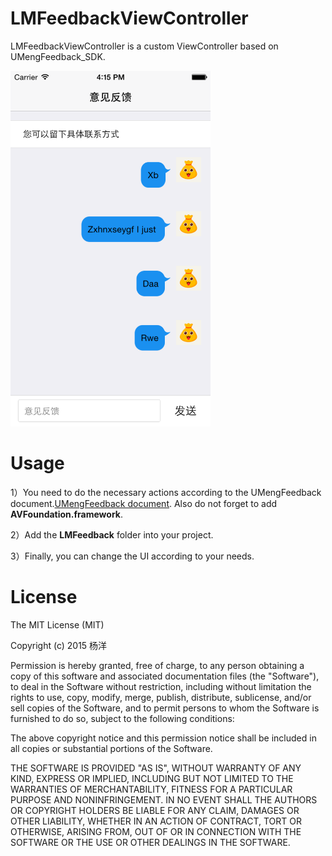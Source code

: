 # LMFeedbackViewController
LMFeedbackViewController is a custom ViewController based on UMengFeedback_SDK.

<img src="https://raw.githubusercontent.com/yyny1789/LMFeedbackViewController/master/LMFeedbackViewController.png" width=320 />

# Usage

1）You need to do the necessary actions according to the UMengFeedback document.[UMengFeedback document](http://dev.umeng.com/feedback/ios/integration). Also do not forget to add **AVFoundation.framework**.

2）Add the **LMFeedback** folder into your project.

3）Finally, you can change the UI according to your needs.

# License

The MIT License (MIT)

Copyright (c) 2015 杨洋

Permission is hereby granted, free of charge, to any person obtaining a copy
of this software and associated documentation files (the "Software"), to deal
in the Software without restriction, including without limitation the rights
to use, copy, modify, merge, publish, distribute, sublicense, and/or sell
copies of the Software, and to permit persons to whom the Software is
furnished to do so, subject to the following conditions:

The above copyright notice and this permission notice shall be included in all
copies or substantial portions of the Software.

THE SOFTWARE IS PROVIDED "AS IS", WITHOUT WARRANTY OF ANY KIND, EXPRESS OR
IMPLIED, INCLUDING BUT NOT LIMITED TO THE WARRANTIES OF MERCHANTABILITY,
FITNESS FOR A PARTICULAR PURPOSE AND NONINFRINGEMENT. IN NO EVENT SHALL THE
AUTHORS OR COPYRIGHT HOLDERS BE LIABLE FOR ANY CLAIM, DAMAGES OR OTHER
LIABILITY, WHETHER IN AN ACTION OF CONTRACT, TORT OR OTHERWISE, ARISING FROM,
OUT OF OR IN CONNECTION WITH THE SOFTWARE OR THE USE OR OTHER DEALINGS IN THE
SOFTWARE.
